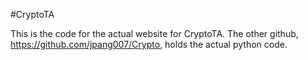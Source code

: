 #CryptoTA

This is the code for the actual website for CryptoTA. The other github, https://github.com/jpang007/Crypto, holds the actual python code. 
